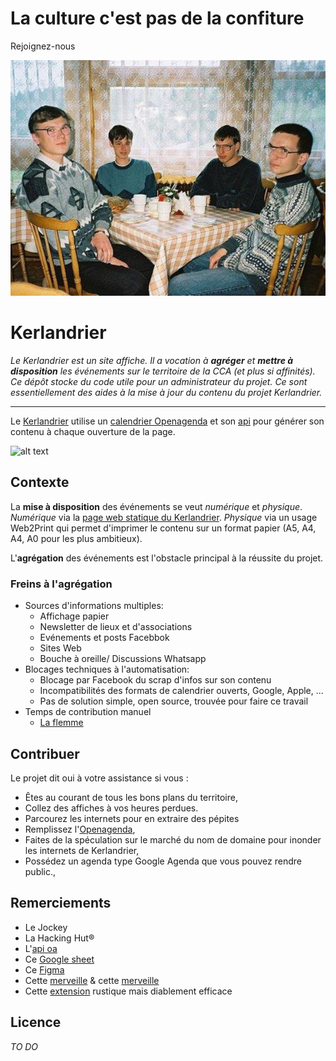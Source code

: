 # La culture c'est pas de la confiture

Rejoignez-nous

![Join us](ressources/join_us.jpeg)

# Kerlandrier

_Le Kerlandrier est un site affiche. Il a vocation à **agréger** et **mettre à disposition** les événements sur le territoire de la CCA (et plus si affinités)._
_Ce dépôt stocke du code utile pour un administrateur du projet. Ce sont essentiellement des aides à la mise à jour du contenu du projet Kerlandrier._

* * *

Le [Kerlandrier](https://kerlandrier.cc/) utilise un [calendrier Openagenda](https://openagenda.com/fr/flux-cca-test) et son [api](https://developers.openagenda.com/00-structure-evenement/) pour générer son contenu à chaque ouverture de la page.

![alt text](/assets/screenshot_1.png)

## Contexte

La **mise à disposition** des événements se veut _numérique_ et _physique_. _Numérique_ via la [page web statique du Kerlandrier](https://hentou.cc/tsts/convivialites/).
_Physique_ via un usage Web2Print qui permet d'imprimer le contenu sur un format papier (A5, A4, A4, A0 pour les plus ambitieux).

L'**agrégation** des événements est l'obstacle principal à la réussite du projet.

### Freins à l'agrégation

*   Sources d'informations multiples:
    + Affichage papier
    + Newsletter de lieux et d'associations
    + Evénements et posts Facebbok
    + Sites Web
    + Bouche à oreille/ Discussions Whatsapp
*   Blocages techniques à l'automatisation:
    + Blocage par Facebook du scrap d'infos sur son contenu
    + Incompatibilités des formats de calendrier ouverts, Google, Apple, ...
    + Pas de solution simple, open source, trouvée pour faire ce travail
*   Temps de contribution manuel
    + [La flemme](https://yewtu.be/watch?v=ZdHupyZIfK0)

## Contribuer

Le projet dit oui à votre assistance si vous :

*   Êtes au courant de tous les bons plans du territoire,
*   Collez des affiches à vos heures perdues.
*   Parcourez les internets pour en extraire des pépites
*   Remplissez l'[Openagenda](https://openagenda.com/kerlandrier/contribute),
*   Faites de la spéculation sur le marché du nom de domaine pour inonder les internets de Kerlandrier,
*   Possédez un agenda type Google Agenda que vous pouvez rendre public.,

## Remerciements

*   Le Jockey
*   La Hacking Hut®
*   L'[api oa](https://developers.openagenda.com/00-structure-evenement/)
*   Ce [Google sheet](https://docs.google.com/spreadsheets/d/1Z1x7kJPdJWx5ha9R72SIihwreVV7sF7CnuVIjlArTTE/edit?gid=2108004383#gid=2108004383)
*   Ce [Figma](https://www.figma.com/design/lWl3pg0mMPVUMK55Z3VGPh/Kerlandrier?node-id=1-6&node-type=FRAME&t=xRVzEoVvrHjPotYx-0)
*   Cette [merveille](https://programmedesexpos.paris/) & cette [merveille](https://leretroprojecteur.com/)
*   Cette [extension](https://chromewebstore.google.com/detail/instant-data-scraper/ofaokhiedipichpaobibbnahnkdoiiah) rustique mais diablement efficace

## Licence

_TO DO_